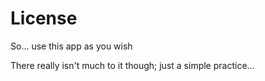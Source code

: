 # License
So... use this app as you wish

There really isn't much to it though; just a simple practice...
